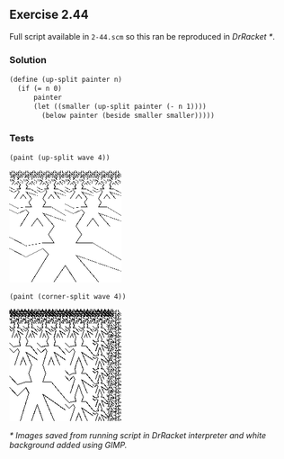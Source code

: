 ## Exercise 2.44

Full script available in `2-44.scm` so this ran be reproduced in _DrRacket *_.

### Solution

```
(define (up-split painter n)
  (if (= n 0)
      painter
      (let ((smaller (up-split painter (- n 1))))
        (below painter (beside smaller smaller)))))
```

### Tests

```
(paint (up-split wave 4))
```

![(paint (up-split wave 4))](2-44A.png)

```
(paint (corner-split wave 4))
```

![(paint (corner-split wave 4))](2-44B.png)

_* Images saved from running script in DrRacket interpreter and white background added using GIMP._